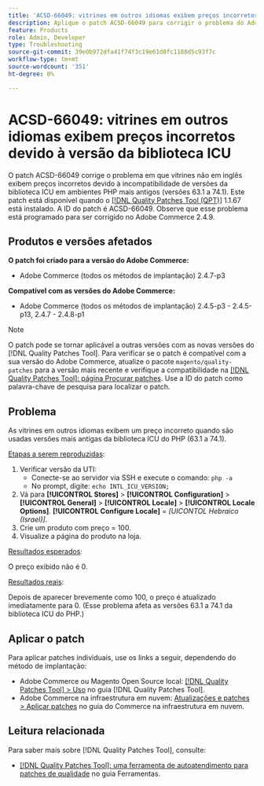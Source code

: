 ```yaml
---
title: 'ACSD-66049: vitrines em outros idiomas exibem preços incorretos devido à versão da biblioteca ICU'
description: Aplique o patch ACSD-66049 para corrigir o problema do Adobe Commerce em que as vitrines em outros idiomas exibem preços incorretos devido à incompatibilidade de versões da biblioteca ICU em ambientes PHP mais antigos (versões 63.1 a 74.1).
feature: Products
role: Admin, Developer
type: Troubleshooting
source-git-commit: 39e0b972dfa41f74f3c19e61d8fc1188d5c93f7c
workflow-type: tm+mt
source-wordcount: '351'
ht-degree: 0%

---
```



# ACSD-66049: vitrines em outros idiomas exibem preços incorretos devido à versão da biblioteca ICU

O patch ACSD-66049 corrige o problema em que vitrines não em inglês exibem preços incorretos devido à incompatibilidade de versões da biblioteca ICU em ambientes PHP mais antigos (versões 63.1 a 74.1). Este patch está disponível quando o [[!DNL Quality Patches Tool (QPT)]](/help/tools/quality-patches-tool/quality-patches-tool-to-self-serve-quality-patches.md) 1.1.67 está instalado. A ID do patch é ACSD-66049. Observe que esse problema está programado para ser corrigido no Adobe Commerce 2.4.9.

## Produtos e versões afetados

**O patch foi criado para a versão do Adobe Commerce:**

* Adobe Commerce (todos os métodos de implantação) 2.4.7-p3

**Compatível com as versões do Adobe Commerce:**

* Adobe Commerce (todos os métodos de implantação) 2.4.5-p3 - 2.4.5-p13, 2.4.7 - 2.4.8-p1

>[!NOTE]
>
>O patch pode se tornar aplicável a outras versões com as novas versões do [!DNL Quality Patches Tool]. Para verificar se o patch é compatível com a sua versão do Adobe Commerce, atualize o pacote `magento/quality-patches` para a versão mais recente e verifique a compatibilidade na [[!DNL Quality Patches Tool]: página Procurar patches](https://experienceleague.adobe.com/tools/commerce-quality-patches/index.html?lang=pt-BR). Use a ID do patch como palavra-chave de pesquisa para localizar o patch.

## Problema

As vitrines em outros idiomas exibem um preço incorreto quando são usadas versões mais antigas da biblioteca ICU do PHP (63.1 a 74.1).

<u>Etapas a serem reproduzidas</u>:

1. Verificar versão da UTI:
   * Conecte-se ao servidor via SSH e execute o comando: `php -a`
   * No prompt, digite: `echo INTL_ICU_VERSION;`
1. Vá para **[!UICONTROL Stores]** > **[!UICONTROL Configuration]** > **[!UICONTROL General]** > **[!UICONTROL Locale]** > **[!UICONTROL Locale Options]**. **[!UICONTROL Configure Locale]** = *[UICONTOL Hebraico (Israel)]*.
1. Crie um produto com preço = 100.
1. Visualize a página do produto na loja.

<u>Resultados esperados</u>:

O preço exibido não é 0.

<u>Resultados reais</u>:

Depois de aparecer brevemente como 100, o preço é atualizado imediatamente para 0.
(Esse problema afeta as versões 63.1 a 74.1 da biblioteca ICU do PHP.)

## Aplicar o patch

Para aplicar patches individuais, use os links a seguir, dependendo do método de implantação:

* Adobe Commerce ou Magento Open Source local: [[!DNL Quality Patches Tool] > Uso](/help/tools/quality-patches-tool/usage.md) no guia [!DNL Quality Patches Tool].
* Adobe Commerce na infraestrutura em nuvem: [Atualizações e patches > Aplicar patches](https://experienceleague.adobe.com/docs/commerce-cloud-service/user-guide/develop/upgrade/apply-patches.html?lang=pt-BR) no guia do Commerce na infraestrutura em nuvem.

## Leitura relacionada

Para saber mais sobre [!DNL Quality Patches Tool], consulte:

* [[!DNL Quality Patches Tool]: uma ferramenta de autoatendimento para patches de qualidade](/help/tools/quality-patches-tool/quality-patches-tool-to-self-serve-quality-patches.md) no guia Ferramentas.
